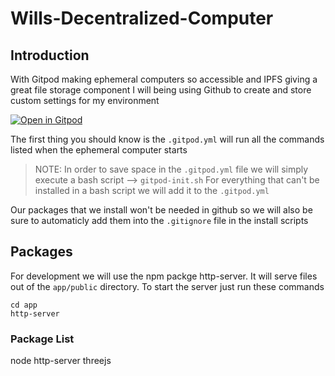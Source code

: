 # Wills-Decentralized-Computer

## Introduction 

With Gitpod making ephemeral computers so accessible and IPFS giving a great file storage component I will being using Github to create and store custom settings for my environment

[![Open in Gitpod](https://gitpod.io/button/open-in-gitpod.svg)](https://gitpod.io/#https://github.com/WillKopil/Wills-Decentralized-Computer)

The first thing you should know is the `.gitpod.yml` will run all the commands listed when the ephemeral computer starts

> NOTE: In order to save space in the `.gitpod.yml` file we will simply execute a bash script --> `gitpod-init.sh` 
> For everything that can't be installed in a bash script we will add it to the `.gitpod.yml`

Our packages that we install won't be needed in github so we will also be sure to automaticly add them into the `.gitignore` file in the install scripts

## Packages

For development we will use the npm packge http-server. It will serve files out of the `app/public` directory. To start the server just run these commands
```
cd app
http-server
```

### Package List
node http-server
threejs




